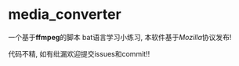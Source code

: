# media_converter
 一个基于**ffmpeg**的脚本
 bat语言学习小练习, 本软件基于*Mozilla*协议发布!
 
 代码不精, 如有纰漏欢迎提交issues和commit!!
